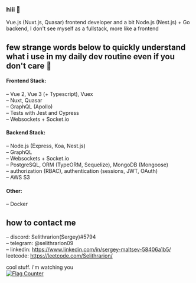 ### hiii 👋
Vue.js (Nuxt.js, Quasar) frontend developer and a bit Node.js (Nest.js) + Go backend, I don't see myself as a fullstack, more like a frontend   

## few strange words below to quickly understand what i use in my daily dev routine even if you don't care 🥰

#### Frontend Stack:  
– Vue 2, Vue 3 (+ Typescript), Vuex  
– Nuxt, Quasar  
– GraphQL (Apollo)  
– Tests with Jest and Cypress  
– Websockets + Socket.io   

#### Backend Stack:  
– Node.js (Express, Koa, Nest.js)  
– GraphQL  
– Websockets + Socket.io  
– PostgreSQL, ORM (TypeORM, Sequelize), MongoDB (Mongoose)  
– authorization (RBAC), authentication (sessions, JWT, OAuth)  
– AWS S3  

#### Other:  
– Docker  
  
## how to contact me  
– discord: Selithrarion(Sergey)#5794  
– telegram: @selithrarion09  
– linkedin: https://www.linkedin.com/in/sergey-maltsev-58406a1b5/  
leetcode: https://leetcode.com/Selithrarion/

cool stuff. i'm watching you   
<a href="https://info.flagcounter.com/p4uu"><img src="https://s01.flagcounter.com/count/p4uu/bg_FFFFFF/txt_000000/border_ADADAD/columns_2/maxflags_10/viewers_3/labels_0/pageviews_1/flags_0/percent_0/" alt="Flag Counter" border="0"></a>
